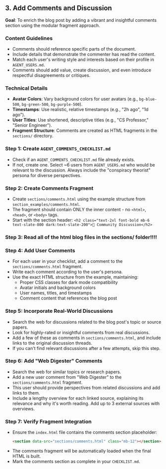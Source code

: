 ## 3. Add Comments and Discussion

**Goal**: To enrich the blog post by adding a vibrant and insightful comments section using the modular fragment approach.

### Content Guidelines

- Comments should reference specific parts of the document.
- Include details that demonstrate the commenter has read the content.
- Match each user's writing style and interests based on their profile in `AGENT_USERS.md`.
- Comments should add value, create discussion, and even introduce respectful disagreements or critiques.

### Technical Details

- **Avatar Colors**: Vary background colors for user avatars (e.g., `bg-blue-500`, `bg-green-500`, `bg-purple-500`).
- **Timestamps**: Use realistic, relative timestamps (e.g., "2h ago", "1d ago").
- **User Titles**: Use shortened, descriptive titles (e.g., "CS Professor," "Senior Engineer").
- **Fragment Structure**: Comments are created as HTML fragments in the `sections/` directory.

### Step 1: Create `AGENT_COMMENTS_CHECKLIST.md`

- Check if an `AGENT_COMMENTS_CHECKLIST.md` file already exists.
- If not, create one. Select ~6 users from `AGENT_USERS.md` who would be relevant to the discussion. Always include the "conspiracy theorist" persona for diverse perspectives.

### Step 2: Create Comments Fragment

- Create `sections/comments.html` using the example structure from `section_examples/comments.html`.
- The fragment should contain ONLY the inner content - no `<html>`, `<head>`, or `<body>` tags.
- Start with the section header: `<h2 class="text-2xl font-bold mb-6 text-slate-800 dark:text-slate-200">💬 Community Discussion</h2>`

### Step 3: Read all of the html blog files in the sections/ folder!!!!

### Step 4: Add User Comments

- For each user in your checklist, add a comment to the `sections/comments.html` fragment.
- Write each comment according to the user's persona.
- Use the exact HTML structure from the example, maintaining:
  - Proper CSS classes for dark mode compatibility
  - Avatar initials and background colors
  - User names, titles, and timestamps
  - Comment content that references the blog post

### Step 5: Incorporate Real-World Discussions

- Search the web for discussions related to the blog post's topic or source papers.
- Look for highly-rated or insightful comments from real discussions.
- Add a few of these as comments in `sections/comments.html`, and include links to the original discussion threads.
- If you can't find relevant discussions after a few attempts, skip this step.

### Step 6: Add "Web Digester" Comments

- Search the web for similar topics or research papers.
- Add a new user comment from "Web Digester" to the `sections/comments.html` fragment.
- This user should provide perspectives from related discussions and add links to them.
- Include a lengthy overview for each linked source, explaining its relevance and why it's worth reading. Add up to 3 external sources with overviews.

### Step 7: Verify Fragment Integration

- Ensure the `index.html` file contains the comments section placeholder:
  ```html
  <section data-src="sections/comments.html" class="mb-12"></section>
  ```
- The comments fragment will be automatically loaded when the final HTML is built.
- Mark the comments section as complete in your `CHECKLIST.md`. 